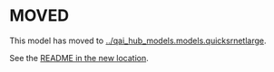 
# MOVED
This model has moved to [../qai_hub_models.models.quicksrnetlarge](../quicksrnetlarge).

See the [README in the new location](../quicksrnetlarge/README.md).
